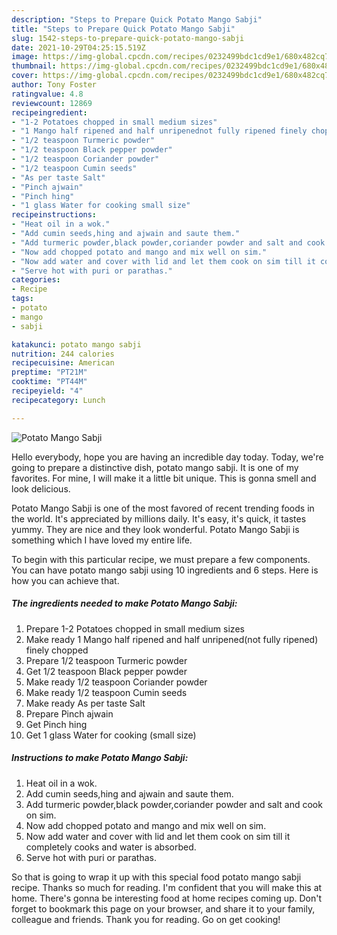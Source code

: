 ```yaml
---
description: "Steps to Prepare Quick Potato Mango Sabji"
title: "Steps to Prepare Quick Potato Mango Sabji"
slug: 1542-steps-to-prepare-quick-potato-mango-sabji
date: 2021-10-29T04:25:15.519Z
image: https://img-global.cpcdn.com/recipes/0232499bdc1cd9e1/680x482cq70/potato-mango-sabji-recipe-main-photo.jpg
thumbnail: https://img-global.cpcdn.com/recipes/0232499bdc1cd9e1/680x482cq70/potato-mango-sabji-recipe-main-photo.jpg
cover: https://img-global.cpcdn.com/recipes/0232499bdc1cd9e1/680x482cq70/potato-mango-sabji-recipe-main-photo.jpg
author: Tony Foster
ratingvalue: 4.8
reviewcount: 12869
recipeingredient:
- "1-2 Potatoes chopped in small medium sizes"
- "1 Mango half ripened and half unripenednot fully ripened finely chopped"
- "1/2 teaspoon Turmeric powder"
- "1/2 teaspoon Black pepper powder"
- "1/2 teaspoon Coriander powder"
- "1/2 teaspoon Cumin seeds"
- "As per taste Salt"
- "Pinch ajwain"
- "Pinch hing"
- "1 glass Water for cooking small size"
recipeinstructions:
- "Heat oil in a wok."
- "Add cumin seeds,hing and ajwain and saute them."
- "Add turmeric powder,black powder,coriander powder and salt and cook on sim."
- "Now add chopped potato and mango and mix well on sim."
- "Now add water and cover with lid and let them cook on sim till it completely cooks and water is absorbed."
- "Serve hot with puri or parathas."
categories:
- Recipe
tags:
- potato
- mango
- sabji

katakunci: potato mango sabji 
nutrition: 244 calories
recipecuisine: American
preptime: "PT21M"
cooktime: "PT44M"
recipeyield: "4"
recipecategory: Lunch

---
```



![Potato Mango Sabji](https://img-global.cpcdn.com/recipes/0232499bdc1cd9e1/680x482cq70/potato-mango-sabji-recipe-main-photo.jpg)

Hello everybody, hope you are having an incredible day today. Today, we're going to prepare a distinctive dish, potato mango sabji. It is one of my favorites. For mine, I will make it a little bit unique. This is gonna smell and look delicious.

Potato Mango Sabji is one of the most favored of recent trending foods in the world. It's appreciated by millions daily. It's easy, it's quick, it tastes yummy. They are nice and they look wonderful. Potato Mango Sabji is something which I have loved my entire life.




To begin with this particular recipe, we must prepare a few components. You can have potato mango sabji using 10 ingredients and 6 steps. Here is how you can achieve that.

<!--inarticleads1-->

##### The ingredients needed to make Potato Mango Sabji:

1. Prepare 1-2 Potatoes chopped in small medium sizes
1. Make ready 1 Mango half ripened and half unripened(not fully ripened) finely chopped
1. Prepare 1/2 teaspoon Turmeric powder
1. Get 1/2 teaspoon Black pepper powder
1. Make ready 1/2 teaspoon Coriander powder
1. Make ready 1/2 teaspoon Cumin seeds
1. Make ready As per taste Salt
1. Prepare Pinch ajwain
1. Get Pinch hing
1. Get 1 glass Water for cooking (small size)




<!--inarticleads2-->

##### Instructions to make Potato Mango Sabji:

1. Heat oil in a wok.
1. Add cumin seeds,hing and ajwain and saute them.
1. Add turmeric powder,black powder,coriander powder and salt and cook on sim.
1. Now add chopped potato and mango and mix well on sim.
1. Now add water and cover with lid and let them cook on sim till it completely cooks and water is absorbed.
1. Serve hot with puri or parathas.




So that is going to wrap it up with this special food potato mango sabji recipe. Thanks so much for reading. I'm confident that you will make this at home. There's gonna be interesting food at home recipes coming up. Don't forget to bookmark this page on your browser, and share it to your family, colleague and friends. Thank you for reading. Go on get cooking!
